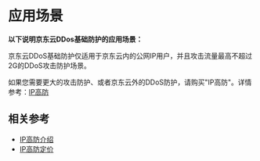 # 应用场景

**以下说明京东云DDos基础防护的应用场景：**

京东云DDoS基础防护仅适用于京东云内的公网IP用户，并且攻击流量最高不超过2G的DDoS攻击防护场景。

如果您需要更大的攻击防护、或者京东云外的DDoS防护，请购买"IP高防"。详情参考：[IP高防](https://www.jdcloud.com/products/ipanti)

 



## 相关参考

- [IP高防介绍](https://github.com/jdcloudcom/cn/blob/edit/documentation/Cloud-Security/Anti-DDoS-Pro/Introduction/Product-Overview.md)
- [IP高防定价](https://github.com/jdcloudcom/cn/blob/edit/documentation/Cloud-Security/Anti-DDoS-Pro/Pricing/Billing-Rules.md)
